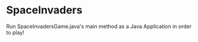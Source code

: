 SpaceInvaders
=============

Run SpaceInvadersGame.java's main method as a Java Application in order to play!
